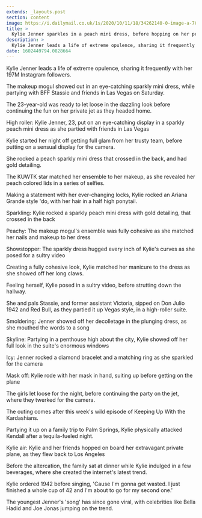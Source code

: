 ```yaml
--- 
extends: _layouts.post 
section: content 
image: https://i.dailymail.co.uk/1s/2020/10/11/18/34262140-0-image-a-76_1602438879597.jpg 
title: > 
  Kylie Jenner sparkles in a peach mini dress, before hopping on her private jet with friends 
description: > 
  Kylie Jenner leads a life of extreme opulence, sharing it frequently with her 197M Instagram followers.The makeup mogul showed out in an eye-catching sparkly mini dress, while partying with BFF Stassie and friends in Las Vegas on Saturday.High roller: Kylie Jenner, 23, put on an eye-catching display in a sparkly peach mini dress as she partied with friends in Las VegasKylie started her night off getting full glam from her trusty team, before putting on a sensual display for the camera.She rocked a peach sparkly mini dress that crossed in the back, and had gold detailing.Making a statement with her ever-changing locks, Kylie rocked an Ariana Grande style 'do, with her hair in a half high ponytail. 
date: 1602449794.0828664 
--- 
```

Kylie Jenner leads a life of extreme opulence, sharing it frequently with her 197M Instagram followers.

The makeup mogul showed out in an eye-catching sparkly mini dress, while partying with BFF Stassie and friends in Las Vegas on Saturday.

The 23-year-old was ready to let loose in the dazzling look before continuing the fun on her private jet as they headed home.

High roller: Kylie Jenner, 23, put on an eye-catching display in a sparkly peach mini dress as she partied with friends in Las Vegas

Kylie started her night off getting full glam from her trusty team, before putting on a sensual display for the camera.

She rocked a peach sparkly mini dress that crossed in the back, and had gold detailing.

The KUWTK star matched her ensemble to her makeup, as she revealed her peach colored lids in a series of selfies.

Making a statement with her ever-changing locks, Kylie rocked an Ariana Grande style 'do, with her hair in a half high ponytail.

Sparkling: Kylie rocked a sparkly peach mini dress with gold detailing, that crossed in the back

Peachy: The makeup mogul's ensemble was fully cohesive as she matched her nails and makeup to her dress

Showstopper: The sparkly dress hugged every inch of Kylie's curves as she posed for a sultry video

Creating a fully cohesive look, Kylie matched her manicure to the dress as she showed off her long claws.

Feeling herself, Kylie posed in a sultry video, before strutting down the hallway.

She and pals Stassie, and former assistant Victoria, sipped on Don Julio 1942 and Red Bull, as they partied it up Vegas style, in a high-roller suite.

Smoldering: Jenner showed off her decolletage in the plunging dress, as she mouthed the words to a song

Skyline: Partying in a penthouse high about the city, Kylie showed off her full look in the suite's enormous windows

Icy: Jenner rocked a diamond bracelet and a matching ring as she sparkled for the camera

Mask off: Kylie rode with her mask in hand, suiting up before getting on the plane

The girls let loose for the night, before continuing the party on the jet, where they twerked for the camera.

The outing comes after this week's wild episode of Keeping Up With the Kardashians.

Partying it up on a family trip to Palm Springs, Kylie physically attacked Kendall after a tequila-fueled night.

Kylie air: Kylie and her friends hopped on board her extravagant private plane, as they flew back to Los Angeles

Before the altercation, the family sat at dinner while Kylie indulged in a few beverages, where she created the internet's latest trend.

Kylie ordered 1942 before singing, 'Cause I'm gonna get wasted. I just finished a whole cup of 42 and I'm about to go for my second one.'

The youngest Jenner's 'song' has since gone viral, with celebrities like Bella Hadid and Joe Jonas jumping on the trend.